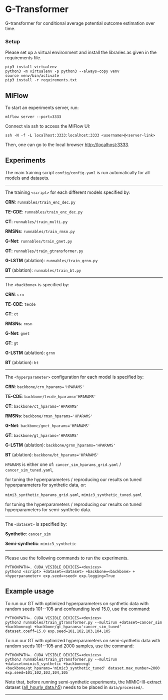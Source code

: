 G-Transformer
==============================

G-transformer for conditional average potential outcome estimation over time.

### Setup
Please set up a virtual environment and install the libraries as given in the requirements file.
```console
pip3 install virtualenv
python3 -m virtualenv -p python3 --always-copy venv
source venv/bin/activate
pip3 install -r requirements.txt
```

## MlFlow
To start an experiments server, run: 

`mlflow server --port=3333`

Connect via ssh to access the MlFlow UI:

`ssh -N -f -L localhost:3333:localhost:3333 <username>@<server-link>`

Then, one can go to the local browser <http://localhost:3333>.

## Experiments

The main training script `config/config.yaml` is run automatically for all models and datasets.
___
The training `<script>` for each different models specified by:

**CRN**: `runnables/train_enc_dec.py`

**TE-CDE**: `runnables/train_enc_dec.py`

**CT**: `runnables/train_multi.py`

**RMSNs**: `runnables/train_rmsn.py`

**G-Net**: `runnables/train_gnet.py`

**GT**: `runnables/train_gtransformer.py`

**G-LSTM** (ablation): `runnables/train_grnn.py`

**BT** (ablation): `runnables/train_bt.py`
___

The `<backbone>` is specified by:

**CRN**: `crn`

**TE-CDE**: `tecde`

**CT**: `ct`

**RMSNs**: `rmsn`

**G-Net**: `gnet`

**GT**: `gt`

**G-LSTM** (ablation): `grnn`

**BT** (ablation): `bt`
___

The `<hyperparameter>` configuration for each model is specified by:

**CRN**: `backbone/crn_hparams='HPARAMS'`

**TE-CDE**: `backbone/tecde_hparams='HPARAMS'`

**CT**: `backbone/ct_hparams='HPARAMS'`

**RMSNs**: `backbone/rmsn_hparams='HPARAMS'`

**G-Net**: `backbone/gnet_hparams='HPARAMS'`

**GT**: `backbone/gt_hparams='HPARAMS'`

**G-LSTM** (ablation): `backbone/grnn_hparams='HPARAMS'`

**BT** (ablation): `backbone/bt_hparams='HPARAMS'`


`HPARAMS` is either one of:
`cancer_sim_hparams_grid.yaml` / `cancer_sim_tuned.yaml`,

for tuning the hyperparameters / reproducing our results on tuned hyperparameters for synthetic data, or:

`mimi3_synthetic_hparams_grid.yaml`, `mimic3_synthetic_tuned.yaml`

for tuning the hyperparameters / reproducing our results on tuned hyperparameters for semi-synthetic data.

___

The `<dataset>` is specified by:

**Synthetic**: `cancer_sim`

**Semi-synthetic**: `mimic3_synthetic`
___

Please use the following commands to run the experiments. 
```console
PYTHONPATH=. CUDA_VISIBLE_DEVICES=<devices> 
python3 <script> +dataset=<dataset> +backbone=<backbone> +<hyperparameter> exp.seed=<seed> exp.logging=True 
```

## Example usage
To run our GT with optimized hyperparameters on synthetic data with random seeds 101--105 and confounding level 15.0, use the command:
```console
PYTHONPATH=. CUDA_VISIBLE_DEVICES=<devices> 
python3 runnables/train_gtransformer.py --multirun +dataset=cancer_sim +backbone=gt +backbone/gt_hparams='cancer_sim_tuned' dataset.coeff=15.0 exp.seed=101,102,103,104,105
```

To run our GT with optimized hyperparameters on semi-synthetic data with random seeds 101--105 and 2000 samples, use the command:
```console
PYTHONPATH=. CUDA_VISIBLE_DEVICES=<devices> 
python3 runnables/train_gtransformer.py --multirun +dataset=mimic3_synthetic +backbone=gt +backbone/gt_hparams='mimic3_synthetic_tuned' dataset.max_number=2000 exp.seed=101,102,103,104,105
```
Note that, before running semi-synthetic experiments, the MIMIC-III-extract dataset ([all_hourly_data.h5](https://github.com/MLforHealth/MIMIC_Extract)) needs to be placed in `data/processed/`.

___

